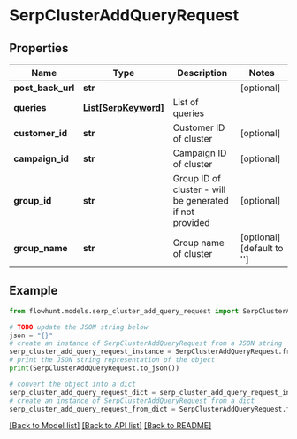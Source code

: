# SerpClusterAddQueryRequest


## Properties

Name | Type | Description | Notes
------------ | ------------- | ------------- | -------------
**post_back_url** | **str** |  | [optional] 
**queries** | [**List[SerpKeyword]**](SerpKeyword.md) | List of queries | 
**customer_id** | **str** | Customer ID of cluster | [optional] 
**campaign_id** | **str** | Campaign ID of cluster | [optional] 
**group_id** | **str** | Group ID of cluster - will be generated if not provided | [optional] 
**group_name** | **str** | Group name of cluster | [optional] [default to '']

## Example

```python
from flowhunt.models.serp_cluster_add_query_request import SerpClusterAddQueryRequest

# TODO update the JSON string below
json = "{}"
# create an instance of SerpClusterAddQueryRequest from a JSON string
serp_cluster_add_query_request_instance = SerpClusterAddQueryRequest.from_json(json)
# print the JSON string representation of the object
print(SerpClusterAddQueryRequest.to_json())

# convert the object into a dict
serp_cluster_add_query_request_dict = serp_cluster_add_query_request_instance.to_dict()
# create an instance of SerpClusterAddQueryRequest from a dict
serp_cluster_add_query_request_from_dict = SerpClusterAddQueryRequest.from_dict(serp_cluster_add_query_request_dict)
```
[[Back to Model list]](../README.md#documentation-for-models) [[Back to API list]](../README.md#documentation-for-api-endpoints) [[Back to README]](../README.md)


